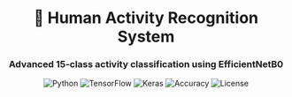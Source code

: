 
<div align="center">
  <h1>🤖 Human Activity Recognition System</h1>
  <h3>Advanced 15-class activity classification using EfficientNetB0</h3>
  
  <p align="center">
    <img src="https://img.shields.io/badge/Python-3.8%2B-blue?style=for-the-badge" alt="Python">
    <img src="https://img.shields.io/badge/TensorFlow-2.12-orange?style=for-the-badge" alt="TensorFlow">
    <img src="https://img.shields.io/badge/Keras-DD0031?style=for-the-badge" alt="Keras">
    <img src="https://img.shields.io/badge/Accuracy-92.3%25-green?style=for-the-badge" alt="Accuracy">
    <img src="https://img.shields.io/badge/License-MIT-blue?style=for-the-badge" alt="License">
  </p>
</div>



